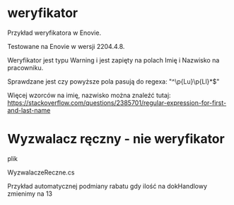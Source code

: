 # weryfikator

Przykład weryfikatora w Enovie.

Testowane na Enovie w wersji 2204.4.8.

Weryfikator jest typu Warning i jest zapięty na polach Imię i Nazwisko na pracowniku.

Sprawdzane jest czy powyższe pola pasują do regexa: "^\\p{Lu}\\p{Ll}*$"

Więcej wzorców na imię, nazwisko można znaleźć tutaj: https://stackoverflow.com/questions/2385701/regular-expression-for-first-and-last-name


# Wyzwalacz ręczny - nie weryfikator

plik

WyzwalaczeReczne.cs

Przykład automatycznej podmiany rabatu gdy ilość na dokHandlowy zmienimy na 13